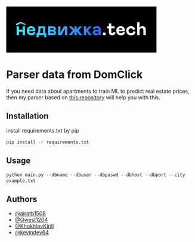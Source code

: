 ![Logo](img/logo.png)
# **Parser data from DomClick**

If you need data about apartments to train ML to predict real estate prices, then my parser based on [this repository](https://gitlab.com/airatb1508/domclick-parser/-/blob/main/API.org) will help you with this.

## Installation

install requirements.txt by pip 

```bash
pip install -r requirements.txt
```
    
## Usage

```
python main.py --dbname --dbuser --dbpaswd --dbhost --dbport --city example.txt
```


## Authors

- [@airatb1508](https://gitlab.com/airatb1508)
- [@Qwest1204](https://github.com/Qwest1204)
- [@KhokhlovKirill](https://github.com/KhokhlovKirill)
- [@kevindev64](https://github.com/kevindev64)

